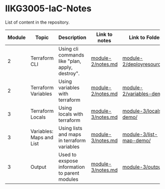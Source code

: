 # IIKG3005-IaC-Notes

List of content in the repository.

| **Module** | **Topic**              | **Description**                                      | **Link to notes**                                                                       | **Link to Folder**        |
|------------|------------------------|------------------------------------------------------|-----------------------------------------------------------------------------------------|---------------------------|
| 2          |   Terraform CLI        |   Using cli commands like "plan, apply, destroy".   |  [module-2/notes.md](https://github.com/KjetilIN/IIKG3005-IaC-Notes/blob/main/module-2/notes.md)   |        [module-2/deployresources/](https://github.com/KjetilIN/IIKG3005-IaC-Notes/tree/main/module-2/delpoyresources)                 |
| 2          |   Terraform Variables  |   Using variables with terraform                     |  [module-2/notes.md](https://github.com/KjetilIN/IIKG3005-IaC-Notes/blob/main/module-2/notes.md)   | [module-2/variables-demo/](https://github.com/KjetilIN/IIKG3005-IaC-Notes/tree/main/module-2/variables-demo)                         |
| 3          |   Terraform Locals  |   Using locals with terraform                     |  [module-3/notes.md](https://github.com/KjetilIN/IIKG3005-IaC-Notes/blob/main/module-3/notes.md)   | [module-3/locals-demo/](https://github.com/KjetilIN/IIKG3005-IaC-Notes/tree/main/module-3/locals-demo)                         |
| 3          |   Variables: Maps and List |   Using lists and maps in terraform variables                    |  [module-3/notes.md](https://github.com/KjetilIN/IIKG3005-IaC-Notes/blob/main/module-3/notes.md)   | [module-3/list-map-demo/](https://github.com/KjetilIN/IIKG3005-IaC-Notes/tree/main/module-3/list-map-demo)                         |
| 3          |   Output |   Used to exspose information to parent modules                    |  [module-3/notes.md](https://github.com/KjetilIN/IIKG3005-IaC-Notes/blob/main/module-3/notes.md)   | [module-3/output/](https://github.com/KjetilIN/IIKG3005-IaC-Notes/tree/main/module-3/output)                         |
